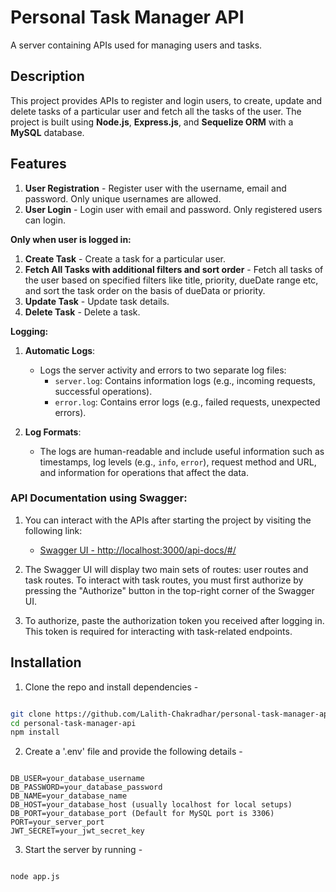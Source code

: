 # Personal Task Manager API

A server containing APIs used for managing users and tasks.

## Description

This project provides APIs to register and login users, to create, update and delete tasks of a particular user and fetch all the tasks of the user. The project is built using **Node.js**, **Express.js**, and **Sequelize ORM** with a **MySQL** database.

## Features

1. **User Registration** - Register user with the username, email and password. Only unique usernames are allowed.
2. **User Login** - Login user with email and password. Only registered users can login.
   
**Only when user is logged in:**
1. **Create Task** - Create a task for a particular user.
2. **Fetch All Tasks with additional filters and sort order** - Fetch all tasks of the user based on specified filters like title, priority, dueDate range etc, and sort the task order on the basis of dueData or priority. 
3. **Update Task** - Update task details.
4. **Delete Task** - Delete a task.

**Logging:**
1. **Automatic Logs**:
   - Logs the server activity and errors to two separate log files:
     - `server.log`: Contains information logs (e.g., incoming requests, successful operations).
     - `error.log`: Contains error logs (e.g., failed requests, unexpected errors).
     
2. **Log Formats**:
   - The logs are human-readable and include useful information such as timestamps, log levels (e.g., `info`, `error`), request method and URL, and information for operations that affect the data.

### **API Documentation using Swagger**:
1. You can interact with the APIs after starting the project by visiting the following link:
   - [Swagger UI - http://localhost:3000/api-docs/#/](http://localhost:3000/api-docs/#/)

2. The Swagger UI will display two main sets of routes: user routes and task routes. To interact with task routes, you must first authorize by pressing the "Authorize" button in the top-right corner of the Swagger UI.

3. To authorize, paste the authorization token you received after logging in. This token is required for interacting with task-related endpoints.

## Installation

1. Clone the repo and install dependencies -

```bash

git clone https://github.com/Lalith-Chakradhar/personal-task-manager-api.git
cd personal-task-manager-api
npm install

```

2. Create a '.env' file and provide the following details -

```.env

DB_USER=your_database_username
DB_PASSWORD=your_database_password
DB_NAME=your_database_name
DB_HOST=your_database_host (usually localhost for local setups)
DB_PORT=your_database_port (Default for MySQL port is 3306)
PORT=your_server_port
JWT_SECRET=your_jwt_secret_key

```

3. Start the server by running - 
   
```bash

node app.js

```